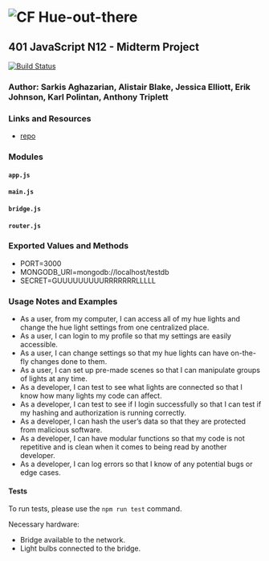 ![CF](http://i.imgur.com/7v5ASc8.png) Hue-out-there
==============================================

## 401 JavaScript N12 - Midterm Project
[![Build Status](https://dev.azure.com/consultations/hue_out_there/_apis/build/status/hue_out_there?branchName=development)](https://dev.azure.com/consultations/hue_out_there/_build/latest?definitionId=1&branchName=development)

### Author: Sarkis Aghazarian, Alistair Blake, Jessica Elliott, Erik Johnson, Karl Polintan, Anthony Triplett

### Links and Resources
* [repo](https://dev.azure.com/consultations/hue_out_there/_git/hue_out_there?path=%2FREADME.md&version=GBmaster)

### Modules
#### `app.js`
#### `main.js`
#### `bridge.js`
#### `router.js`

### Exported Values and Methods
* PORT=3000
* MONGODB_URI=mongodb://localhost/testdb
* SECRET=GUUUUUUUUURRRRRRRLLLLL

### Usage Notes and Examples
* As a user, from my computer, I can access all of my hue lights and change the hue light settings from one centralized place.
* As a user, I can login to my profile so that my settings are easily accessible.
* As a user, I can change settings so that my hue lights can have on-the-fly changes done to them.
* As a user, I can set up pre-made scenes so that I can manipulate groups of lights at any time.
* As a developer, I can test to see what lights are connected so that I know how many lights my code can affect.
* As a developer, I can test to see if I login successfully so that I can test if my hashing and authorization is running correctly.
* As a developer, I can hash the user’s data so that they are protected from malicious software.
* As a developer, I can have modular functions so that my code is not repetitive and is clean when it comes to being read by another developer.
* As a developer, I can log errors so that I know of any potential bugs or edge cases.

#### Tests
 To run tests, please use the `npm run test` command.
 
 Necessary hardware: 
* Bridge available to the network.
* Light bulbs connected to the bridge.